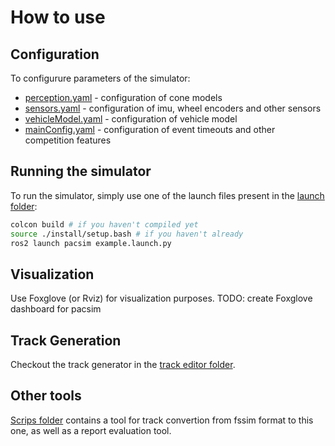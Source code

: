 # How to use

## Configuration

To configurure parameters of the simulator:
- [perception.yaml](../config/perception.yaml) - configuration of cone models
- [sensors.yaml](../config/sensors.yaml) - configuration of imu, wheel encoders and other sensors
- [vehicleModel.yaml](../config/vehicleModel.yaml) - configuration of vehicle model
- [mainConfig.yaml](../config/mainConfig.yaml) - configuration of event timeouts and other competition features

## Running the simulator

To run the simulator, simply use one of the launch files present in the [launch folder](../launch/):

```sh
colcon build # if you haven't compiled yet
source ./install/setup.bash # if you haven't already
ros2 launch pacsim example.launch.py
```

## Visualization

Use Foxglove (or Rviz) for visualization purposes. TODO: create Foxglove dashboard for pacsim

## Track Generation

Checkout the track generator in the [track editor folder](../track_editor/).

## Other tools

[Scrips folder](../scripts/) contains a tool for track convertion from fssim format to this one, as well as a report evaluation tool.